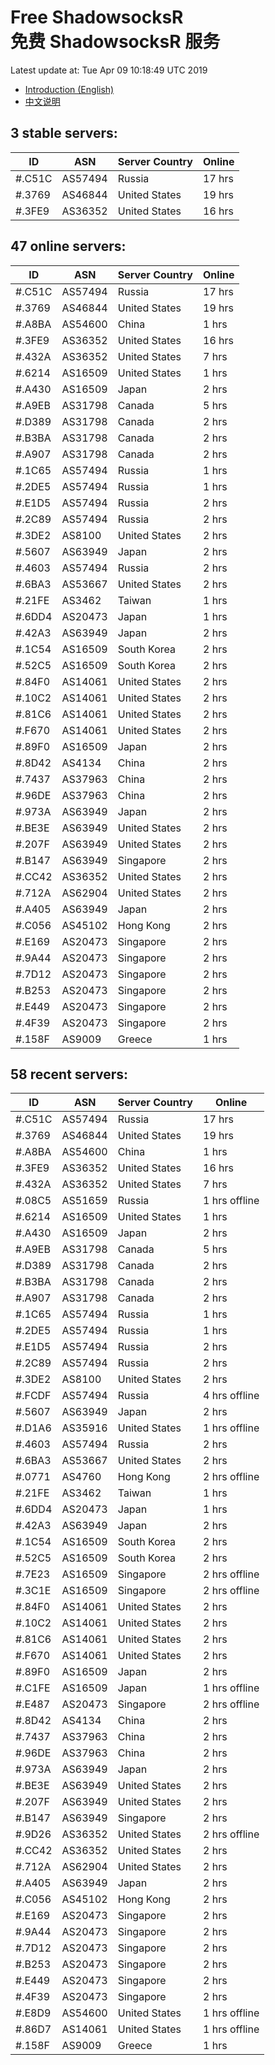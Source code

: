 # Free ShadowsocksR<br>免费 ShadowsocksR 服务

Latest update at: Tue Apr 09 10:18:49 UTC 2019

- [Introduction (English)](https://vision-network.readthedocs.io/en/latest/services/autossr.html)
- [中文说明](https://vision-network.readthedocs.io/zh_CN/latest/services/autossr.html)


## 3 stable servers:

| ID | ASN | Server Country | Online |
| ------ | ------ | ------ | ------ |
| #.C51C | AS57494 | Russia | 17 hrs |
| #.3769 | AS46844 | United States | 19 hrs |
| #.3FE9 | AS36352 | United States | 16 hrs |

## 47 online servers:

| ID | ASN | Server Country | Online |
| ------ | ------ | ------ | ------ |
| #.C51C | AS57494 | Russia | 17 hrs |
| #.3769 | AS46844 | United States | 19 hrs |
| #.A8BA | AS54600 | China | 1 hrs |
| #.3FE9 | AS36352 | United States | 16 hrs |
| #.432A | AS36352 | United States | 7 hrs |
| #.6214 | AS16509 | United States | 1 hrs |
| #.A430 | AS16509 | Japan | 2 hrs |
| #.A9EB | AS31798 | Canada | 5 hrs |
| #.D389 | AS31798 | Canada | 2 hrs |
| #.B3BA | AS31798 | Canada | 2 hrs |
| #.A907 | AS31798 | Canada | 2 hrs |
| #.1C65 | AS57494 | Russia | 1 hrs |
| #.2DE5 | AS57494 | Russia | 1 hrs |
| #.E1D5 | AS57494 | Russia | 2 hrs |
| #.2C89 | AS57494 | Russia | 2 hrs |
| #.3DE2 | AS8100 | United States | 2 hrs |
| #.5607 | AS63949 | Japan | 2 hrs |
| #.4603 | AS57494 | Russia | 2 hrs |
| #.6BA3 | AS53667 | United States | 2 hrs |
| #.21FE | AS3462 | Taiwan | 1 hrs |
| #.6DD4 | AS20473 | Japan | 1 hrs |
| #.42A3 | AS63949 | Japan | 2 hrs |
| #.1C54 | AS16509 | South Korea | 2 hrs |
| #.52C5 | AS16509 | South Korea | 2 hrs |
| #.84F0 | AS14061 | United States | 2 hrs |
| #.10C2 | AS14061 | United States | 2 hrs |
| #.81C6 | AS14061 | United States | 2 hrs |
| #.F670 | AS14061 | United States | 2 hrs |
| #.89F0 | AS16509 | Japan | 2 hrs |
| #.8D42 | AS4134 | China | 2 hrs |
| #.7437 | AS37963 | China | 2 hrs |
| #.96DE | AS37963 | China | 2 hrs |
| #.973A | AS63949 | Japan | 2 hrs |
| #.BE3E | AS63949 | United States | 2 hrs |
| #.207F | AS63949 | United States | 2 hrs |
| #.B147 | AS63949 | Singapore | 2 hrs |
| #.CC42 | AS36352 | United States | 2 hrs |
| #.712A | AS62904 | United States | 2 hrs |
| #.A405 | AS63949 | Japan | 2 hrs |
| #.C056 | AS45102 | Hong Kong | 2 hrs |
| #.E169 | AS20473 | Singapore | 2 hrs |
| #.9A44 | AS20473 | Singapore | 2 hrs |
| #.7D12 | AS20473 | Singapore | 2 hrs |
| #.B253 | AS20473 | Singapore | 2 hrs |
| #.E449 | AS20473 | Singapore | 2 hrs |
| #.4F39 | AS20473 | Singapore | 2 hrs |
| #.158F | AS9009 | Greece | 1 hrs |

## 58 recent servers:

| ID | ASN | Server Country | Online |
| ------ | ------ | ------ | ------ |
| #.C51C | AS57494 | Russia | 17 hrs |
| #.3769 | AS46844 | United States | 19 hrs |
| #.A8BA | AS54600 | China | 1 hrs |
| #.3FE9 | AS36352 | United States | 16 hrs |
| #.432A | AS36352 | United States | 7 hrs |
| #.08C5 | AS51659 | Russia | 1 hrs offline |
| #.6214 | AS16509 | United States | 1 hrs |
| #.A430 | AS16509 | Japan | 2 hrs |
| #.A9EB | AS31798 | Canada | 5 hrs |
| #.D389 | AS31798 | Canada | 2 hrs |
| #.B3BA | AS31798 | Canada | 2 hrs |
| #.A907 | AS31798 | Canada | 2 hrs |
| #.1C65 | AS57494 | Russia | 1 hrs |
| #.2DE5 | AS57494 | Russia | 1 hrs |
| #.E1D5 | AS57494 | Russia | 2 hrs |
| #.2C89 | AS57494 | Russia | 2 hrs |
| #.3DE2 | AS8100 | United States | 2 hrs |
| #.FCDF | AS57494 | Russia | 4 hrs offline |
| #.5607 | AS63949 | Japan | 2 hrs |
| #.D1A6 | AS35916 | United States | 1 hrs offline |
| #.4603 | AS57494 | Russia | 2 hrs |
| #.6BA3 | AS53667 | United States | 2 hrs |
| #.0771 | AS4760 | Hong Kong | 2 hrs offline |
| #.21FE | AS3462 | Taiwan | 1 hrs |
| #.6DD4 | AS20473 | Japan | 1 hrs |
| #.42A3 | AS63949 | Japan | 2 hrs |
| #.1C54 | AS16509 | South Korea | 2 hrs |
| #.52C5 | AS16509 | South Korea | 2 hrs |
| #.7E23 | AS16509 | Singapore | 2 hrs offline |
| #.3C1E | AS16509 | Singapore | 2 hrs offline |
| #.84F0 | AS14061 | United States | 2 hrs |
| #.10C2 | AS14061 | United States | 2 hrs |
| #.81C6 | AS14061 | United States | 2 hrs |
| #.F670 | AS14061 | United States | 2 hrs |
| #.89F0 | AS16509 | Japan | 2 hrs |
| #.C1FE | AS16509 | Japan | 1 hrs offline |
| #.E487 | AS20473 | Singapore | 2 hrs offline |
| #.8D42 | AS4134 | China | 2 hrs |
| #.7437 | AS37963 | China | 2 hrs |
| #.96DE | AS37963 | China | 2 hrs |
| #.973A | AS63949 | Japan | 2 hrs |
| #.BE3E | AS63949 | United States | 2 hrs |
| #.207F | AS63949 | United States | 2 hrs |
| #.B147 | AS63949 | Singapore | 2 hrs |
| #.9D26 | AS36352 | United States | 2 hrs offline |
| #.CC42 | AS36352 | United States | 2 hrs |
| #.712A | AS62904 | United States | 2 hrs |
| #.A405 | AS63949 | Japan | 2 hrs |
| #.C056 | AS45102 | Hong Kong | 2 hrs |
| #.E169 | AS20473 | Singapore | 2 hrs |
| #.9A44 | AS20473 | Singapore | 2 hrs |
| #.7D12 | AS20473 | Singapore | 2 hrs |
| #.B253 | AS20473 | Singapore | 2 hrs |
| #.E449 | AS20473 | Singapore | 2 hrs |
| #.4F39 | AS20473 | Singapore | 2 hrs |
| #.E8D9 | AS54600 | United States | 1 hrs offline |
| #.86D7 | AS14061 | United States | 1 hrs offline |
| #.158F | AS9009 | Greece | 1 hrs |


